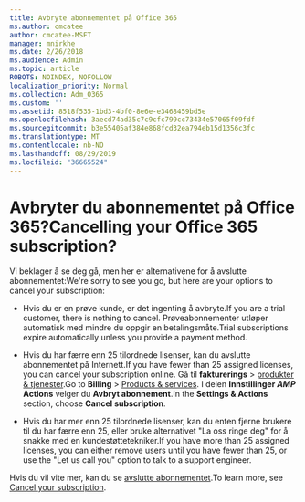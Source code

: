 ```yaml
---
title: Avbryte abonnementet på Office 365
ms.author: cmcatee
author: cmcatee-MSFT
manager: mnirkhe
ms.date: 2/26/2018
ms.audience: Admin
ms.topic: article
ROBOTS: NOINDEX, NOFOLLOW
localization_priority: Normal
ms.collection: Adm_O365
ms.custom: ''
ms.assetid: 8518f535-1bd3-4bf0-8e6e-e3468459bd5e
ms.openlocfilehash: 3aecd74ad35c7c9cfc799cc73434e57065f09fdf
ms.sourcegitcommit: b3e55405af384e868fcd32ea794eb15d1356c3fc
ms.translationtype: MT
ms.contentlocale: nb-NO
ms.lasthandoff: 08/29/2019
ms.locfileid: "36665524"
---
```

# <a name="cancelling-your-office-365-subscription"></a><span data-ttu-id="c0064-102">Avbryter du abonnementet på Office 365?</span><span class="sxs-lookup"><span data-stu-id="c0064-102">Cancelling your Office 365 subscription?</span></span>

<span data-ttu-id="c0064-103">Vi beklager å se deg gå, men her er alternativene for å avslutte abonnementet:</span><span class="sxs-lookup"><span data-stu-id="c0064-103">We're sorry to see you go, but here are your options to cancel your subscription:</span></span>
  
- <span data-ttu-id="c0064-104">Hvis du er en prøve kunde, er det ingenting å avbryte.</span><span class="sxs-lookup"><span data-stu-id="c0064-104">If you are a trial customer, there is nothing to cancel.</span></span> <span data-ttu-id="c0064-105">Prøveabonnementer utløper automatisk med mindre du oppgir en betalingsmåte.</span><span class="sxs-lookup"><span data-stu-id="c0064-105">Trial subscriptions expire automatically unless you provide a payment method.</span></span>

- <span data-ttu-id="c0064-106">Hvis du har færre enn 25 tilordnede lisenser, kan du avslutte abonnementet på Internett.</span><span class="sxs-lookup"><span data-stu-id="c0064-106">If you have fewer than 25 assigned licenses, you can cancel your subscription online.</span></span> <span data-ttu-id="c0064-107">Gå til **fakturerings** \> [produkter & tjenester](https://go.microsoft.com/fwlink/p/?linkid=842054).</span><span class="sxs-lookup"><span data-stu-id="c0064-107">Go to **Billing** \> [Products & services](https://go.microsoft.com/fwlink/p/?linkid=842054).</span></span> <span data-ttu-id="c0064-108">I delen **Innstillinger _AMP_ Actions** velger du **Avbryt abonnement**.</span><span class="sxs-lookup"><span data-stu-id="c0064-108">In the **Settings & Actions** section, choose **Cancel subscription**.</span></span>

- <span data-ttu-id="c0064-109">Hvis du har mer enn 25 tilordnede lisenser, kan du enten fjerne brukere til du har færre enn 25, eller bruke alternativet "La oss ringe deg" for å snakke med en kundestøttetekniker.</span><span class="sxs-lookup"><span data-stu-id="c0064-109">If you have more than 25 assigned licenses, you can either remove users until you have fewer than 25, or use the "Let us call you" option to talk to a support engineer.</span></span>

<span data-ttu-id="c0064-110">Hvis du vil vite mer, kan du se [avslutte abonnementet](https://docs.microsoft.com/office365/admin/subscriptions-and-billing/cancel-your-subscription).</span><span class="sxs-lookup"><span data-stu-id="c0064-110">To learn more, see [Cancel your subscription](https://docs.microsoft.com/office365/admin/subscriptions-and-billing/cancel-your-subscription).</span></span>